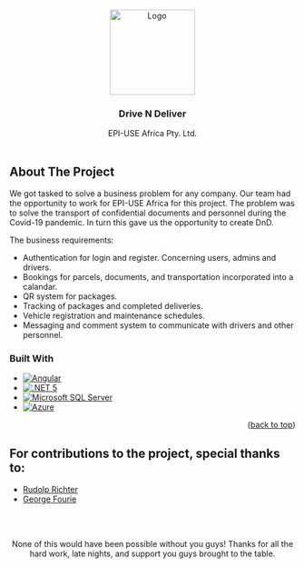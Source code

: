 <!-- Improved compatibility of back to top link: See: https://github.com/othneildrew/Best-README-Template/pull/73 -->
<a name="readme-top"></a>

<!-- PROJECT LOGO -->
<br />
<div align="center">
  <a href="https://github.com/othneildrew/Best-README-Template">
    <img src="https://i.imgur.com/rF3LW9q.png" alt="Logo" width="150" height="150">
  </a>

  <h3 align="center">Drive N Deliver</h3>

  <p align="center">
    EPI-USE Africa Pty. Ltd. 
    <br />
    <br />
  </p>
</div>


<!-- ABOUT THE PROJECT -->
## About The Project

We got tasked to solve a business problem for any company. Our team had the opportunity to work for EPI-USE Africa for this project. 
The problem was to solve the transport of confidential documents and personnel during the Covid-19 pandemic. In turn this gave us the opportunity to create DnD.

The business requirements:
* Authentication for login and register. Concerning users, admins and drivers.
* Bookings for parcels, documents, and transportation incorporated into a calandar.
* QR system for packages.
* Tracking of packages and completed deliveries.
* Vehicle registration and maintenance schedules.
* Messaging and comment system to communicate with drivers and other personnel.



### Built With
* [![Angular][Angular.io]][Angular-url]
* [![.NET 5][.NET5-badge]][.NET5-url]
* [![Microsoft SQL Server][SQLServer-badge]][SQLServer-url]
* [![Azure][Azure-badge]][Azure-url]

<p align="right">(<a href="#readme-top">back to top</a>)</p>



<!-- CONTRIBUTING -->
## For contributions to the project, special thanks to:
- [Rudolp Richter](https://github.com/FuzzyBEAR991)
- [George Fourie](https://github.com/GeorgeFourie)
<br />
<br />
<p align="center">None of this would have been possible without you guys! Thanks for all the hard work, late nights, and support you guys brought to the table.</p>



<!-- MARKDOWN LINKS & IMAGES -->
<!-- https://www.markdownguide.org/basic-syntax/#reference-style-links -->
[Angular.io]: https://img.shields.io/badge/Angular-DD0031?style=for-the-badge&logo=angular&logoColor=white
[Angular-url]: https://angular.io/
[.NET5-badge]: https://img.shields.io/badge/.NET-5-blue.svg
[.NET5-url]: https://dotnet.microsoft.com/en-us/download/dotnet/5.0
[SQLServer-badge]: https://img.shields.io/badge/SQL_Server-2022-red.svg
[SQLServer-url]: https://www.microsoft.com/en-us/sql-server/sql-server-2022
[Azure-badge]: https://img.shields.io/badge/Azure-blue.svg
[Azure-url]: https://azure.microsoft.com
